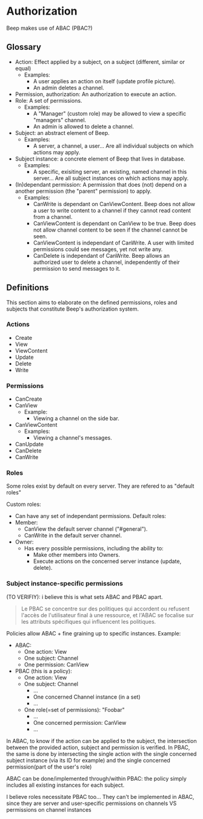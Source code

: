 # Authorization

Beep makes use of ABAC (PBAC?)

## Glossary

- Action: Effect applied by a subject, on a subject (different, similar or equal)
  - Examples:
    - A user applies an action on itself (update profile picture).
    - An admin deletes a channel.
- Permission, authorization: An authorization to execute an action.
- Role: A set of permissions.
  - Examples:
    - A "Manager" (custom role) may be allowed to view a specific "managers" channel.
    - An admin is allowed to delete a channel.
- Subject: an abstract element of Beep.
  - Examples:
    - A server, a channel, a user... Are all individual subjects on which actions may apply.
- Subject instance: a concrete element of Beep that lives in database.
  - Examples:
    - A specific, exisiting server, an existing, named channel in this server... Are all subject instances on which actions may apply.
- (In)dependant permission: A permission that does (not) depend on a another permission (the "parent" permission) to apply.
  - Examples:
    - CanWrite is dependant on CanViewContent. Beep does not allow a user to write content to a channel if they cannot read content from a channel.
    - CanViewContent is dependant on CanView to be true. Beep does not allow channel content to be seen if the channel cannot be seen.
    - CanViewContent is independant of CanWrite. A user with limited permissions could see messages, yet not write any.
    - CanDelete is independant of CanWrite. Beep allows an authorized user to delete a channel, independently of their permission to send messages to it.

## Definitions

This section aims to elaborate on the defined permissions, roles and subjects that constitute Beep's authorization system.

### Actions

- Create
- View
- ViewContent
- Update
- Delete
- Write

### Permissions

- CanCreate
- CanView
  - Example:
    - Viewing a channel on the side bar.
- CanViewContent
  - Examples:
    - Viewing a channel's messages.
- CanUpdate
- CanDelete
- CanWrite

### Roles

Some roles exist by default on every server. They are refered to as "default roles"

Custom roles:
- Can have any set of independant permissions.
Default roles:
- Member:
  - CanView the default server channel ("#general").
  - CanWrite in the default server channel.
- Owner:
  - Has every possible permissions, including the ability to:
    - Make other members into Owners.
    - Execute actions on the concerned server instance (update, delete).

### Subject instance-specific permissions
(TO VERIFIY): i believe this is what sets ABAC and PBAC apart.
> Le PBAC se concentre sur des politiques qui accordent ou refusent l'accès de l'utilisateur final à une ressource, et l'ABAC se focalise sur les attributs spécifiques qui influencent les politiques.

Policies allow ABAC + fine graining up to specific instances.
Example:
- ABAC:
  - One action: View
  - One subject: Channel
  - One permission: CanView
- PBAC (this is a policy):
  - One action: View
  - One subject: Channel
    - ...
    - One concerned Channel instance (in a set)
    - ...
  - One role(=set of permissions): "Foobar"
    - ...
    - One concerned permission: CanView
    - ...

In ABAC, to know if the action can be applied to the subject, the intersection between the provided action, subject and permission is verified.
In PBAC, the same is done by intersecting the single action with the single concerned subject instance (via its ID for example) and the single concerned permission(part of the user's role)

ABAC can be done/implemented through/within PBAC: the policy simply includes all existing instances for each subject.

I believe roles necessitate PBAC too... They can't be implemented in ABAC, since they are server and user-specific
permissions on channels VS permissions on channel instances
